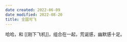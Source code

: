 ```yaml
---
date created: 2022-06-09
date modified: 2022-08-20
title: 全国可飞
---
```


哈哈，和 [[刚下飞机]]，组合在一起，荒诞感，幽默感十足。
